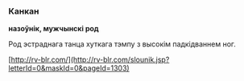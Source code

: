 ### Канкан
**назоўнік, мужчынскі род**

Род эстраднага танца хуткага тэмпу з высокім падкідваннем ног.

<a rel="author">[http://rv-blr.com/](http://rv-blr.com/slounik.jsp?letterId=0&maskId=0&pageId=1303)</a>
